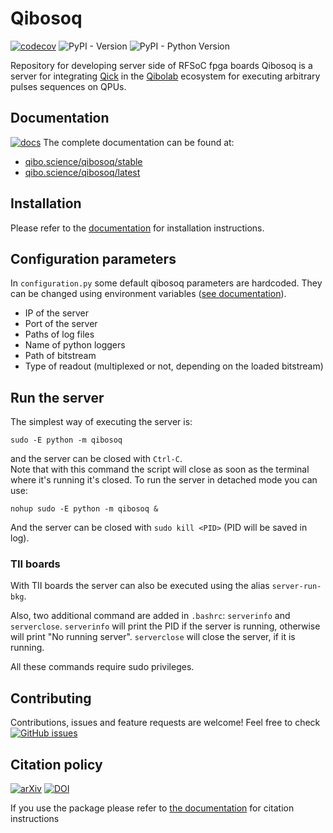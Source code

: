 # Qibosoq

[![codecov](https://codecov.io/gh/qiboteam/qibosoq/branch/main/graph/badge.svg?token=1EKZKVEVX0)](https://codecov.io/gh/qiboteam/qibosoq)
![PyPI - Version](https://img.shields.io/pypi/v/qibosoq)
![PyPI - Python Version](https://img.shields.io/pypi/pyversions/qibosoq)


Repository for developing server side of RFSoC fpga boards
Qibosoq is a server for integrating [Qick](https://github.com/openquantumhardware/qick) in the [Qibolab](https://github.com/qiboteam/qibolab) ecosystem
for executing arbitrary pulses sequences on QPUs.

## Documentation
[![docs](https://github.com/qiboteam/qibosoq/actions/workflows/publish.yml/badge.svg)](https://qibo.science/qibosoq/stable/)
The complete documentation can be found at:

* [qibo.science/qibosoq/stable](https://qibo.science/qibosoq/stable/)
* [qibo.science/qibosoq/latest](https://qibo.science/qibosoq/latest/)


## Installation
Please refer to the [documentation](https://qibo.science/qibosoq/stable/getting-started/installation.html) for installation instructions.

## Configuration parameters

In `configuration.py` some default qibosoq parameters are hardcoded. They can be changed using environment variables ([see documentation](https://qibo.science/qibosoq/stable/getting-started/usage.html)).

* IP of the server
* Port of the server
* Paths of log files
* Name of python loggers
* Path of bitstream
* Type of readout (multiplexed or not, depending on the loaded bitstream)

## Run the server

The simplest way of executing the server is:
```
sudo -E python -m qibosoq
```
and the server can be closed with `Ctrl-C`.\
Note that with this command the script will close as soon as the terminal where it's running it's closed.
To run the server in detached mode you can use:

```
nohup sudo -E python -m qibosoq &
```
And the server can be closed with `sudo kill <PID>` (PID will be saved in log).

### TII boards

With TII boards the server can also be executed using the alias `server-run-bkg`.

Also, two additional command are added in `.bashrc`: `serverinfo` and `serverclose`.
`serverinfo` will print the PID if the server is running, otherwise will print "No running server".
`serverclose` will close the server, if it is running.

All these commands require sudo privileges.

## Contributing

Contributions, issues and feature requests are welcome!
Feel free to check
<a href="https://github.com/qiboteam/qibosoq/issues"><img alt="GitHub issues" src="https://img.shields.io/github/issues-closed/qiboteam/qibosoq"/></a>

## Citation policy
[![arXiv](https://img.shields.io/badge/arXiv-2310.05851-b31b1b.svg)](https://arxiv.org/abs/2310.05851)
[![DOI](https://zenodo.org/badge/567203263.svg)](https://zenodo.org/badge/latestdoi/567203263)



If you use the package please refer to [the documentation](https://qibo.science/qibo/stable/appendix/citing-qibo.html#publications) for citation instructions
